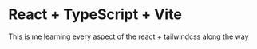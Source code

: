 # React + TypeScript + Vite

This is me learning every aspect of the react + tailwindcss along the way

```
